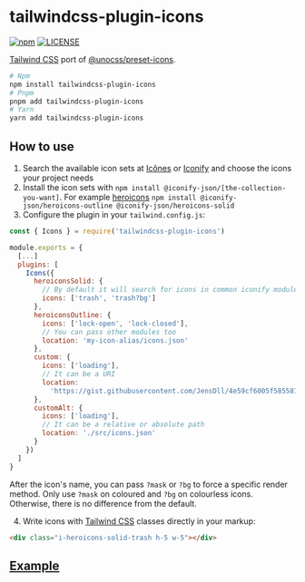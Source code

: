 # tailwindcss-plugin-icons

[![npm](https://badgen.net/npm/v/tailwindcss-plugin-icons)](https://www.npmjs.com/package/tailwindcss-plugin-icons)
[![LICENSE](https://badgen.net/github/license/micromatch/micromatch?color=green)](https://github.com/JensDll/tailwindcss-plugin-icons/blob/main/LICENSE)

[Tailwind CSS](https://tailwindcss.com/docs/installation) port of [@unocss/preset-icons](https://github.com/unocss/unocss/tree/main/packages/preset-icons/).

```bash
# Npm
npm install tailwindcss-plugin-icons
# Pnpm
pnpm add tailwindcss-plugin-icons
# Yarn
yarn add tailwindcss-plugin-icons
```

## How to use

1. Search the available icon sets at [Icônes](https://icones.js.org/collection/all?s=) or [Iconify](https://icon-sets.iconify.design/) and choose the icons your project needs
2. Install the icon sets with `npm install @iconify-json/[the-collection-you-want]`. For example [heroicons](https://heroicons.com/) `npm install @iconify-json/heroicons-outline @iconify-json/heroicons-solid`
3. Configure the plugin in your `tailwind.config.js`:

```js
const { Icons } = require('tailwindcss-plugin-icons')

module.exports = {
  [...]
  plugins: [
    Icons({
      heroiconsSolid: {
        // By default it will search for icons in common iconify module locations
        icons: ['trash', 'trash?bg']
      },
      heroiconsOutline: {
        icons: ['lock-open', 'lock-closed'],
        // You can pass other modules too
        location: 'my-icon-alias/icons.json'
      },
      custom: {
        icons: ['loading'],
        // It can be a URI
        location:
          'https://gist.githubusercontent.com/JensDll/4e59cf6005f585581975941a94bc1d88/raw/6cdeb3cb9dacd47fd132d49004a2e8f4cbc0774f/icons.json'
      },
      customAlt: {
        icons: ['loading'],
        // It can be a relative or absolute path
        location: './src/icons.json'
      }
    })
  ]
}
```

After the icon's name, you can pass `?mask` or `?bg` to force a specific render method. Only use `?mask` on coloured and `?bg` on colourless icons. Otherwise, there is no difference from the default.

4. Write icons with [Tailwind CSS](https://tailwindcss.com/docs/installation) classes directly in your markup:

```html
<div class="i-heroicons-solid-trash h-5 w-5"></div>
```

## [Example](https://stackblitz.com/github/JensDll/tailwindcss-plugin-icons/tree/main/playground/vue?file=tailwind.config.js)
